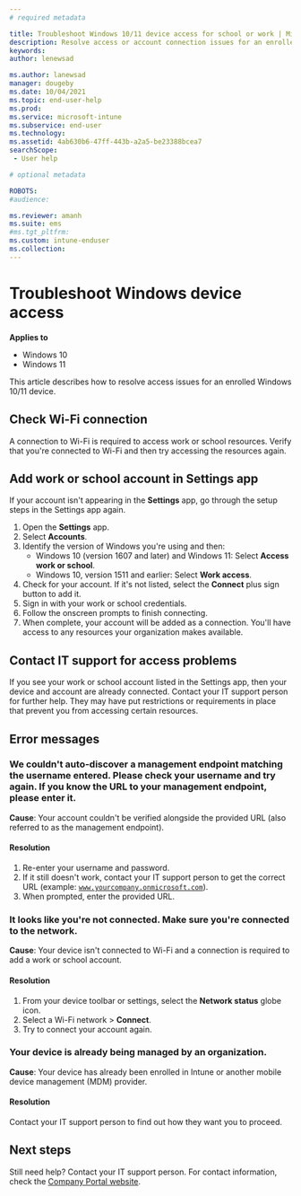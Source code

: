 ```yaml
---
# required metadata

title: Troubleshoot Windows 10/11 device access for school or work | Microsoft Intune
description: Resolve access or account connection issues for an enrolled Windows device. 
keywords:
author: lenewsad

ms.author: lanewsad
manager: dougeby
ms.date: 10/04/2021
ms.topic: end-user-help
ms.prod:
ms.service: microsoft-intune
ms.subservice: end-user
ms.technology:
ms.assetid: 4ab630b6-47ff-443b-a2a5-be23388bcea7
searchScope:
 - User help

# optional metadata

ROBOTS:  
#audience:

ms.reviewer: amanh
ms.suite: ems
#ms.tgt_pltfrm:
ms.custom: intune-enduser
ms.collection: 
---
```




# Troubleshoot Windows device access  

**Applies to**  
- Windows 10  
- Windows 11

This article describes how to resolve access issues for an enrolled Windows 10/11 device. 

## Check Wi-Fi connection  

A connection to Wi-Fi is required to access work or school resources. Verify that you're connected to Wi-Fi and then try accessing the resources again.  

## Add work or school account in Settings app  
If your account isn't appearing in the **Settings** app, go through the setup steps in the Settings app again.  

1. Open the **Settings** app. 
2. Select **Accounts**.
3. Identify the version of Windows you're using and then:   
    * Windows 10 (version 1607 and later) and Windows 11: Select **Access work or school**.
    * Windows 10, version 1511 and earlier: Select **Work access**.  
4. Check for your account. If it's not listed, select the **Connect** plus sign button to add it. 
5. Sign in with your work or school credentials. 
6. Follow the onscreen prompts to finish connecting.  
7. When complete, your account will be added as a connection. You'll have access to any resources your organization makes available.   

## Contact IT support for access problems   
If you see your work or school account listed in the Settings app, then your device and account are already connected. Contact your IT support person for further help. They may have put restrictions or requirements in place that prevent you from accessing certain resources.  

## Error messages  

### We couldn't auto-discover a management endpoint matching the username entered. Please check your username and try again. If you know the URL to your management endpoint, please enter it.

**Cause**: Your account couldn't be verified alongside the provided URL (also referred to as the management endpoint).  

#### Resolution
1. Re-enter your username and password. 
2. If it still doesn't work, contact your IT support person to get the correct URL (example: <code>www.yourcompany.onmicrosoft.com</code>). 
3. When prompted, enter the provided URL. 

### It looks like you're not connected. Make sure you're connected to the network.

**Cause**: Your device isn't connected to Wi-Fi and a connection is required to add a work or school account.     

#### Resolution
1. From your device toolbar or settings, select the **Network status** globe icon.
2. Select a Wi-Fi network > **Connect**.  
3. Try to connect your account again.  

### Your device is already being managed by an organization.  

**Cause**: Your device has already been enrolled in Intune or another mobile device management (MDM) provider.    

#### Resolution  
Contact your IT support person to find out how they want you to proceed.    


## Next steps  

Still need help? Contact your IT support person. For contact information, check the [Company Portal website](https://go.microsoft.com/fwlink/?linkid=2010980).
